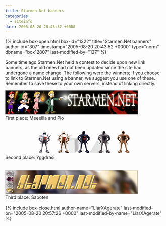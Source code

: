 ```yaml
---
title: Starmen.Net banners
categories:
  - siteinfo
date: 2005-08-20 20:43:52 +0000
---
```

{% include box-open.html box-id="1322" title="Starmen.Net banners" author-id="307" timestamp="2005-08-20 20:43:52 +0000" type="norm" dbname="box12807" last-modified-by="127" %}
<p>Some time ago Starmen.Net held a contest to decide upon new link banners, as the old ones had not been updated since the site had undergone a name change. The following were the winners; if you choose to link to Starmen.Net using a banner, we suggest you use one of these. Remember to save these to your own servers, instead of linking directly.</p>
<img src="./image/MPBanner.gif" alt="First place banner, by Meeellla and Plo" /><br />
First place: Meeellla and Plo<br /><br />

<img src="./image/Yggdrasibanner.gif" alt="Second place banner, by Yggdrasi" /><br />
Second place: Yggdrasi<br /><br />

<img src="./image/sabotenbanner.gif" alt="Third place banner, by Saboten" /><br />
Third place: Saboten<br /><br />
{% include box-close.html author-name="LiarXAgerate" last-modified-on="2005-08-20 20:57:26 +0000" last-modified-by-name="LiarXAgerate" %}
